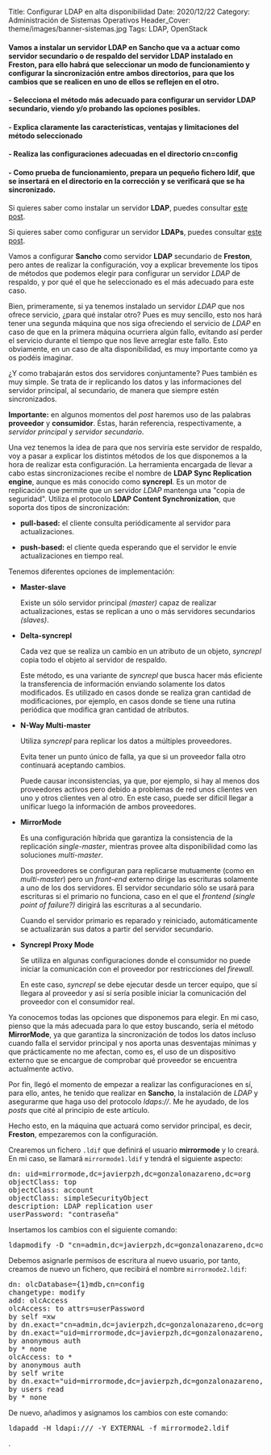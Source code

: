 Title: Configurar LDAP en alta disponibilidad
Date: 2020/12/22
Category: Administración de Sistemas Operativos
Header_Cover: theme/images/banner-sistemas.jpg
Tags: LDAP, OpenStack

#### Vamos a instalar un servidor LDAP en Sancho que va a actuar como servidor secundario o de respaldo del servidor LDAP instalado en Freston, para ello habrá que seleccionar un modo de funcionamiento y configurar la sincronización entre ambos directorios, para que los cambios que se realicen en uno de ellos se reflejen en el otro.

#### - Selecciona el método más adecuado para configurar un servidor LDAP secundario, viendo y/o probando las opciones posibles.
#### - Explica claramente las características, ventajas y limitaciones del método seleccionado
#### - Realiza las configuraciones adecuadas en el directorio cn=config
#### - Como prueba de funcionamiento, prepara un pequeño fichero ldif, que se insertará en el directorio en la corrección y se verificará que se ha sincronizado.

Si quieres saber como instalar un servidor **LDAP**, puedes consultar [este post](https://javierpzh.github.io/instalacion-y-configuracion-inicial-de-openldap.html).

Si quieres saber como configurar un servidor **LDAPs**, puedes consultar [este post](https://javierpzh.github.io/ldaps.html).

Vamos a configurar **Sancho** como servidor **LDAP** secundario de **Freston**, pero antes de realizar la configuración, voy a explicar brevemente los tipos de métodos que podemos elegir para configurar un servidor *LDAP* de respaldo, y por qué el que he seleccionado es el más adecuado para este caso.

Bien, primeramente, si ya tenemos instalado un servidor *LDAP* que nos ofrece servicio, ¿para qué instalar otro? Pues es muy sencillo, esto nos hará tener una segunda máquina que nos siga ofreciendo el servicio de *LDAP* en caso de que en la primera máquina ocurriera algún fallo, evitando así perder el servicio durante el tiempo que nos lleve arreglar este fallo. Esto obviamente, en un caso de alta disponibilidad, es muy importante como ya os podéis imaginar.

¿Y como trabajarán estos dos servidores conjuntamente? Pues también es muy simple. Se trata de ir replicando los datos y las informaciones del servidor principal, al secundario, de manera que siempre estén sincronizados.

**Importante:** en algunos momentos del *post* haremos uso de las palabras **proveedor** y **consumidor**. Éstas, harán referencia, respectivamente, a *servidor principal* y *servidor secundario*.

Una vez tenemos la idea de para que nos serviría este servidor de respaldo, voy a pasar a explicar los distintos métodos de los que disponemos a la hora de realizar esta configuración. La herramienta encargada de llevar a cabo estas sincronizaciones recibe el nombre de **LDAP Sync Replication engine**, aunque es más conocido como **syncrepl**. Es un motor de replicación que permite que un servidor *LDAP* mantenga una "copia de seguridad". Utiliza el protocolo **LDAP Content Synchronization**, que soporta dos tipos de sincronización:

- **pull-based:** el cliente consulta periódicamente al servidor para actualizaciones.

- **push-based:** el cliente queda esperando que el servidor le envíe actualizaciones en tiempo real.

Tenemos diferentes opciones de implementación:

- **Master-slave**

    Existe un sólo servidor principal *(master)* capaz de realizar actualizaciones, estas se replican a uno o más servidores secundarios *(slaves)*.

- **Delta-syncrepl**

    Cada vez que se realiza un cambio en un atributo de un objeto, *syncrepl* copia todo el objeto al servidor de respaldo.

    Este método, es una variante de *syncrepl* que busca hacer más eficiente la transferencia de información enviando solamente los datos modificados. Es utilizado en casos donde se realiza gran cantidad de modificaciones, por ejemplo, en casos donde se tiene una rutina periódica que modifica gran cantidad de atributos.

- **N-Way Multi-master**

    Utiliza *syncrepl* para replicar los datos a múltiples proveedores.

    Evita tener un punto único de falla, ya que si un proveedor falla otro continuará aceptando cambios.

    Puede causar inconsistencias, ya que, por ejemplo, si hay al menos dos proveedores activos pero debido a problemas de red unos clientes ven uno y otros clientes ven al otro. En este caso, puede ser difícil llegar a unificar luego la información de ambos proveedores.

- **MirrorMode**

    Es una configuración híbrida que garantiza la consistencia de la replicación *single-master*, mientras provee alta disponibilidad como las soluciones *multi-master*.

    Dos proveedores se configuran para replicarse mutuamente (como en *multi-master*) pero un *front-end* externo dirige las escrituras solamente a uno de los dos servidores. El servidor secundario sólo se usará para escrituras si el primario no funciona, caso en el que el *frontend* *(single point of failure?)* dirigirá las escrituras a al secundario.

    Cuando el servidor primario es reparado y reiniciado, automáticamente se actualizarán sus datos a partir del servidor secundario.

- **Syncrepl Proxy Mode**

    Se utiliza en algunas configuraciones donde el consumidor no puede iniciar la comunicación con el proveedor por restricciones del *firewall*.

    En este caso, *syncrepl* se debe ejecutar desde un tercer equipo, que sí llegara al proveedor y así sí sería posible iniciar la comunicación del proveedor con el consumidor real.

Ya conocemos todas las opciones que disponemos para elegir. En mi caso, pienso que la más adecuada para lo que estoy buscando, sería el método **MirrorMode**, ya que garantiza la sincronización de todos los datos incluso cuando falla el servidor principal y nos aporta unas desventajas mínimas y que prácticamente no me afectan, como es, el uso de un dispositivo externo que se encargue de comprobar qué proveedor se encuentra actualmente activo.

Por fin, llegó el momento de empezar a realizar las configuraciones en sí, para ello, antes, he tenido que realizar en **Sancho**, la instalación de *LDAP* y asegurarme que haga uso del protocolo *ldaps://*. Me he ayudado, de los *posts* que cité al principio de este artículo.

Hecho esto, en la máquina que actuará como servidor principal, es decir, **Freston**, empezaremos con la configuración.

Crearemos un fichero `.ldif` que definirá el usuario **mirrormode** y lo creará. En mi caso, se llamará `mirrormode1.ldif` y tendrá el siguiente aspecto:

<pre>
dn: uid=mirrormode,dc=javierpzh,dc=gonzalonazareno,dc=org
objectClass: top
objectClass: account
objectClass: simpleSecurityObject
description: LDAP replication user
userPassword: "contraseña"
</pre>

Insertamos los cambios con el siguiente comando:

<pre>
ldapmodify -D "cn=admin,dc=javierpzh,dc=gonzalonazareno,dc=org" -W -f mirrormode1.ldif
</pre>

Debemos asignarle permisos de escritura al nuevo usuario, por tanto, creamos de nuevo un fichero, que recibirá el nombre `mirrormode2.ldif`:

<pre>
dn: olcDatabase={1}mdb,cn=config
changetype: modify
add: olcAccess
olcAccess: to attrs=userPassword
by self =xw
by dn.exact="cn=admin,dc=javierpzh,dc=gonzalonazareno,dc=org" =xw
by dn.exact="uid=mirrormode,dc=javierpzh,dc=gonzalonazareno,dc=org" read
by anonymous auth
by * none
olcAccess: to *
by anonymous auth
by self write
by dn.exact="uid=mirrormode,dc=javierpzh,dc=gonzalonazareno,dc=org" read
by users read
by * none
</pre>

De nuevo, añadimos y asignamos los cambios con este comando:

<pre>
ldapadd -H ldapi:/// -Y EXTERNAL -f mirrormode2.ldif
</pre>
















.
